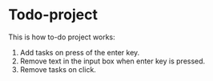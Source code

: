 # Todo-project
This is how to-do project works:
1. Add tasks on press of the enter key.
2. Remove text in the input box when enter key is pressed.
3. Remove tasks on click.
